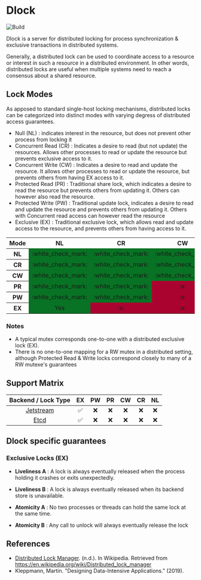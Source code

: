 # Dlock

![Build](https://github.com/alexandreLamarre/dlock/actions/workflows/ci.yaml/badge.svg)

Dlock is a server for distributed locking for process synchronization & exclusive transactions in distributed systems.

Generally, a distributed lock can be used to coordinate access to a resource or interest in
such a resource in a distributed environment. In other words, distributed locks are useful when multiple systems need to reach a consensus about a shared resource.

## Lock Modes

As apposed to standard single-host locking mechanisms, distributed locks can be categorized into distinct modes with varying degress of distributed access guarantees.

- Null (NL) : indicates interest in the resource, but does not prevent other process from locking it
- Concurrent Read (CR) : Indicates a desire to read (but not update) the resources. Allows other processes to read or update the resource but prevents exclusive access to it.
- Concurrent Write (CW) : Indicates a desire to read and update the resource. It allows other processes to read or update the resource, but prevents others from having EX access to it.
- Protected Read (PR) : Traditional share lock, which indicates a desire to read the resource but prevents others from updating it. Others can however also read the resource.
- Protected Write (PW) : Traditional update lock, indicates a desire to read and update the resource and prevents others from updating it. Others with Concurrent read access can however read the resource
- Exclusive (EX) : Traditional exclusive lock, which allows read and update access to the resource, and prevents others from having access to it.

<table class="wikitable">

<tbody><tr>
<th>Mode</th>
<th>NL</th>
<th>CR</th>
<th>CW</th>
<th>PR</th>
<th>PW</th>
<th>EX
</th></tr>
<tr>
<th>NL
</th>
<td style="background:#087324;vertical-align:middle;text-align:center;" class="table-yes">:white_check_mark:</td>
<td style="background:#087324;vertical-align:middle;text-align:center;" class="table-yes">:white_check_mark:</td>
<td style="background:#087324;vertical-align:middle;text-align:center;" class="table-yes">:white_check_mark:</td>
<td style="background:#087324;vertical-align:middle;text-align:center;" class="table-yes">:white_check_mark:</td>
<td style="background:#087324;vertical-align:middle;text-align:center;" class="table-yes">:white_check_mark:</td>
<td style="background:#087324;vertical-align:middle;text-align:center;" class="table-yes">:white_check_mark:
</td></tr>
<tr>
<th>CR
</th>
<td style="background:#087324;vertical-align:middle;text-align:center;" class="table-yes">:white_check_mark:</td>
<td style="background:#087324;vertical-align:middle;text-align:center;" class="table-yes">:white_check_mark:</td>
<td style="background:#087324;vertical-align:middle;text-align:center;" class="table-yes">:white_check_mark:</td>
<td style="background:#087324;vertical-align:middle;text-align:center;" class="table-yes">:white_check_mark:</td>
<td style="background:#087324;vertical-align:middle;text-align:center;" class="table-yes">:white_check_mark:</td>
<td style="background:#ab0330;vertical-align:middle;text-align:center;" class="table-no">:x:
</td></tr>
<tr>
<th>CW
</th>
<td style="background:#087324;vertical-align:middle;text-align:center;" class="table-yes">:white_check_mark:</td>
<td style="background:#087324;vertical-align:middle;text-align:center;" class="table-yes">:white_check_mark:</td>
<td style="background:#087324;vertical-align:middle;text-align:center;" class="table-yes">:white_check_mark:</td>
<td style="background:#ab0330;vertical-align:middle;text-align:center;" class="table-no">:x:</td>
<td style="background:#ab0330;vertical-align:middle;text-align:center;" class="table-no">:x:</td>
<td style="background:#ab0330;vertical-align:middle;text-align:center;" class="table-no">:x:
</td></tr>
<tr>
<th>PR
</th>
<td style="background:#087324;vertical-align:middle;text-align:center;" class="table-yes">:white_check_mark:</td>
<td style="background:#087324;vertical-align:middle;text-align:center;" class="table-yes">:white_check_mark:</td>
<td style="background:#ab0330;vertical-align:middle;text-align:center;" class="table-no">:x:</td>
<td style="background:#087324;vertical-align:middle;text-align:center;" class="table-yes">:white_check_mark:</td>
<td style="background:#ab0330;vertical-align:middle;text-align:center;" class="table-no">:x:</td>
<td style="background:#ab0330;vertical-align:middle;text-align:center;" class="table-no">:x:
</td></tr>
<tr>
<th>PW
</th>
<td style="background:#087324;vertical-align:middle;text-align:center;" class="table-yes">:white_check_mark:</td>
<td style="background:#087324;vertical-align:middle;text-align:center;" class="table-yes">:white_check_mark:</td>
<td style="background:#ab0330;vertical-align:middle;text-align:center;" class="table-no">:x:</td>
<td style="background:#ab0330;vertical-align:middle;text-align:center;" class="table-no">:x:</td>
<td style="background:#ab0330;vertical-align:middle;text-align:center;" class="table-no">:x:</td>
<td style="background:#ab0330;vertical-align:middle;text-align:center;" class="table-no">:x:
</td></tr>
<tr>
<th>EX
</th>
<td style="background:#087324;vertical-align:middle;text-align:center;" class="table-yes">Yes</td>
<td style="background:#ab0330;vertical-align:middle;text-align:center;" class="table-no">:x:</td>
<td style="background:#ab0330;vertical-align:middle;text-align:center;" class="table-no">:x:</td>
<td style="background:#ab0330;vertical-align:middle;text-align:center;" class="table-no">:x:</td>
<td style="background:#ab0330;vertical-align:middle;text-align:center;" class="table-no">:x:</td>
<td style="background:#ab0330;vertical-align:middle;text-align:center;" class="table-no">:x:
</td></tr></tbody></table>

### Notes

- A typical mutex corresponds one-to-one with a distributed exclusive lock (EX).
- There is no one-to-one mapping for a RW mutex in a distributed setting, although Protected Read & Write locks correspond closely to many of a RW mutexe's guarantees

## Support Matrix

|                    Backend / Lock Type                    |         EX         | PW  | PR  | CW  | CR  | NL  |
| :-------------------------------------------------------: | :----------------: | :-: | :-: | :-: | :-: | :-: |
| [Jetstream](https://docs.nats.io/nats-concepts/jetstream) | :white_check_mark: | :x: | :x: | :x: | :x: | :x: |
|                 [Etcd ](https://etcd.io/)                 | :white_check_mark: | :x: | :x: | :x: | :x: | :x: |

## Dlock specific guarantees

### Exclusive Locks (EX)

- **Liveliness A** : A lock is always eventually released when the process holding it crashes or exits unexpectedly.

- **Liveliness B** : A lock is always eventually released when its backend store is unavailable.

- **Atomicity A** : No two processes or threads can hold the same lock at the same time.

- **Atomicity B** : Any call to unlock will always eventually release the lock

## References

- [Distributed Lock Manager](https://en.wikipedia.org/wiki/Distributed_lock_manager). (n.d.). In Wikipedia. Retrieved from https://en.wikipedia.org/wiki/Distributed_lock_manager
- Kleppmann, Martin. "Designing Data-Intensive Applications." (2019).
